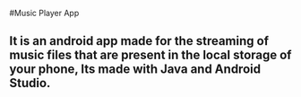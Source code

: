 #Music Player App
## It is an android app made for the streaming of music files that are present in the local storage of your phone, Its made with Java and Android Studio.

